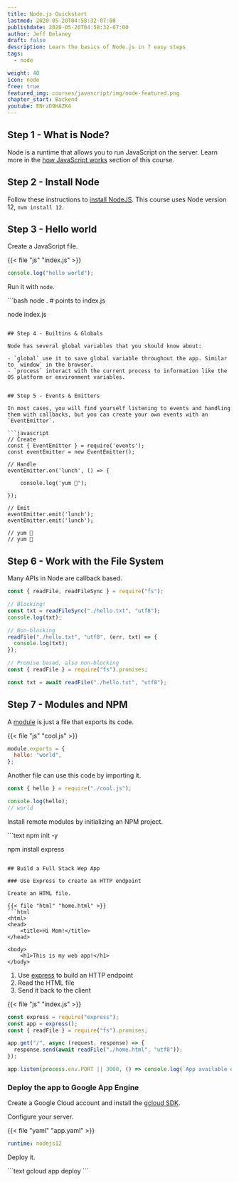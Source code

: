 ```yaml
---
title: Node.js Quickstart
lastmod: 2020-05-20T04:58:32-07:00
publishdate: 2020-05-20T04:58:32-07:00
author: Jeff Delaney
draft: false
description: Learn the basics of Node.js in 7 easy steps
tags:
  - node

weight: 40
icon: node
free: true
featured_img: courses/javascript/img/node-featured.png
chapter_start: Backend
youtube: ENrzD9HAZK4
---
```


## Step 1 - What is Node?

Node is a runtime that allows you to run JavaScript on the server. Learn more in the [how JavaScript works](https://fireship.io/courses/javascript/intro-how-js-works/) section of this course.

## Step 2 - Install Node

Follow these instructions to [install NodeJS](/snippets/install-nodejs/). This course uses Node version 12, `nvm install 12`.

## Step 3 - Hello world

Create a JavaScript file.

{{< file "js" "index.js" >}}

```javascript
console.log("hello world");
```

Run it with `node`.

<File name="command line">
  <Terminal />
</File>
```bash
node . # points to index.js

node index.js

````

## Step 4 - Builtins & Globals

Node has several global variables that you should know about:

- `global` use it to save global variable throughout the app. Similar to `window` in the browser.
- `process` interact with the current process to information like the OS platform or environment variables.


## Step 5 - Events & Emitters

In most cases, you will find yourself listening to events and handling them with callbacks, but you can create your own events with an `EventEmitter`.

```javascript
// Create
const { EventEmitter } = require('events');
const eventEmitter = new EventEmitter();

// Handle
eventEmitter.on('lunch', () => {

    console.log('yum 🍣');

});

// Emit
eventEmitter.emit('lunch');
eventEmitter.emit('lunch');

// yum 🍣
// yum 🍣
````

## Step 6 - Work with the File System

Many APIs in Node are callback based.

```javascript
const { readFile, readFileSync } = require("fs");

// Blocking!
const txt = readFileSync("./hello.txt", "utf8");
console.log(txt);

// Non-blocking
readFile("./hello.txt", "utf8", (err, txt) => {
  console.log(txt);
});

// Promise based, also non-blocking
const { readFile } = require("fs").promises;

const txt = await readFile("./hello.txt", "utf8");
```

## Step 7 - Modules and NPM

A [module](/courses/javascript/concepts-modules/) is just a file that exports its code.

{{< file "js" "cool.js" >}}

```javascript
module.exports = {
  hello: "world",
};
```

Another file can use this code by importing it.

```javascript
const { hello } = require("./cool.js");

console.log(hello);
// world
```

Install remote modules by initializing an NPM project.

<File name="command line">
  <Terminal />
</File>
```text
npm init -y

npm install express

````

## Build a Full Stack Wep App

### Use Express to create an HTTP endpoint

Create an HTML file.

{{< file "html" "home.html" >}}
```html
<html>
<head>
    <title>Hi Mom!</title>
</head>

<body>
    <h1>This is my web app!</h1>
</body>
````

1. Use [express](https://expressjs.com/) to build an HTTP endpoint
2. Read the HTML file
3. Send it back to the client

{{< file "js" "index.js" >}}

```javascript
const express = require("express");
const app = express();
const { readFile } = require("fs").promises;

app.get("/", async (request, response) => {
  response.send(await readFile("./home.html", "utf8"));
});

app.listen(process.env.PORT || 3000, () => console.log(`App available on http://localhost:3000`));
```

### Deploy the app to Google App Engine

Create a Google Cloud account and install the [gcloud SDK](https://cloud.google.com/sdk).

Configure your server.

{{< file "yaml" "app.yaml" >}}

```yaml
runtime: nodejs12
```

Deploy it.

<File name="command line">
  <Terminal />
</File>
```text
gcloud app deploy
```
